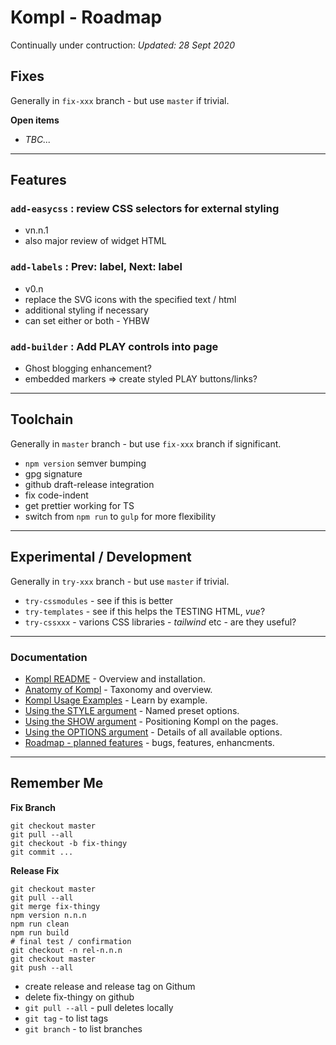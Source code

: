 # Kompl - Roadmap

Continually under contruction: *Updated: 28 Sept 2020*

## Fixes

Generally in `fix-xxx` branch - but use  `master` if trivial.

**Open items**
* *TBC...*

---

## Features

### `add-easycss` : review CSS selectors for external styling
* vn.n.1
* also major review of widget HTML

### `add-labels` : Prev: label, Next: label
* v0.n
* replace the SVG icons with the specified text / html
* additional styling if necessary
* can set either or both - YHBW

### `add-builder` : Add PLAY controls into page
* Ghost blogging enhancement?
* embedded markers => create styled PLAY buttons/links?

---

## Toolchain

Generally in `master` branch - but use  `fix-xxx` branch if significant.

* `npm version` semver bumping
* gpg signature
* github draft-release integration
* fix code-indent
* get prettier working for TS
* switch from `npm run` to `gulp` for more flexibility

---

## Experimental / Development

Generally in `try-xxx` branch - but use  `master` if trivial.

* `try-cssmodules` - see if this is better
* `try-templates` - see if this helps the TESTING HTML, *vue*?
* `try-cssxxx` - varions CSS libraries - *tailwind* etc - are they useful?

---

### Documentation

* [Kompl README](../README.md) - Overview and installation.
* [Anatomy of Kompl](widget-anatomy.md) - Taxonomy and overview.
* [Kompl Usage Examples](example-usage.md) - Learn by example.
* [Using the STYLE argument](example-style.md) - Named preset options.
* [Using the SHOW argument](example-show.md) - Positioning Kompl on the pages.
* [Using the OPTIONS argument](example-options.md) - Details of all available options.
* [Roadmap - planned features](widget-roadmap.md) - bugs, features, enhancments.

---

## Remember Me

**Fix Branch**
```
git checkout master
git pull --all
git checkout -b fix-thingy
git commit ...
```

**Release Fix**
```
git checkout master
git pull --all
git merge fix-thingy
npm version n.n.n
npm run clean
npm run build
# final test / confirmation
git checkout -n rel-n.n.n
git checkout master
git push --all
```

* create release and release tag on Githum
* delete fix-thingy on github
* `git pull --all` - pull deletes locally
* `git tag` - to list tags
* `git branch` - to list branches
